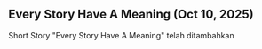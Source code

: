 ## Every Story Have A Meaning (Oct 10, 2025)

Short Story "Every Story Have A Meaning" telah ditambahkan